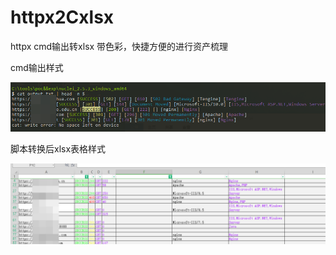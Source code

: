 # httpx2Cxlsx
 httpx cmd输出转xlsx 带色彩，快捷方便的进行资产梳理

cmd输出样式



![httpx颜色](httpx颜色.png)

脚本转换后xlsx表格样式

![xlsx颜色](xlsx颜色.png)

